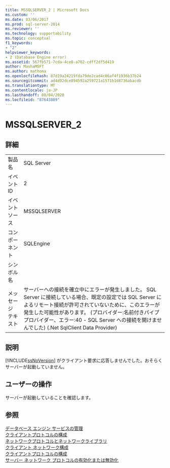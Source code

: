 ```yaml
---
title: MSSQLSERVER_2 | Microsoft Docs
ms.custom: ''
ms.date: 03/06/2017
ms.prod: sql-server-2014
ms.reviewer: ''
ms.technology: supportability
ms.topic: conceptual
f1_keywords:
- "2"
helpviewer_keywords:
- 2 (Database Engine error)
ms.assetid: 567fb571-7cda-4ce8-a702-cdff2df5d419
author: MashaMSFT
ms.author: mathoma
ms.openlocfilehash: 87d19a24219fda79de2cad4c06af4f1936b37b24
ms.sourcegitcommit: ad4d92dce894592a259721a1571b1d8736abacdb
ms.translationtype: MT
ms.contentlocale: ja-JP
ms.lasthandoff: 08/04/2020
ms.locfileid: "87643889"
---
```

# <a name="mssqlserver_2"></a>MSSQLSERVER_2
    
## <a name="details"></a>詳細  
  
|||  
|-|-|  
|製品名|SQL Server|  
|イベント ID|2|  
|イベント ソース|MSSQLSERVER|  
|コンポーネント|SQLEngine|  
|シンボル名||  
|メッセージ テキスト|サーバーへの接続を確立中にエラーが発生しました。  SQL Server に接続している場合、既定の設定では SQL Server によるリモート接続が許可されていないために、このエラーが発生した可能性があります。 (プロバイダー:名前付きパイプ プロバイダー、エラー:40 - SQL Server への接続を開けませんでした) (.Net SqlClient Data Provider)|  
  
## <a name="explanation"></a>説明  
 [!INCLUDE[ssNoVersion](../../includes/ssnoversion-md.md)] がクライアント要求に応答しませんでした。おそらくサーバーが起動していません。  
  
## <a name="user-action"></a>ユーザーの操作  
 サーバーが起動していることを確認します。  
  
## <a name="see-also"></a>参照  
 [データベース エンジン サービスの管理](../../database-engine/configure-windows/manage-the-database-engine-services.md)   
 [クライアントプロトコルの構成](../../database-engine/configure-windows/configure-client-protocols.md)   
 [ネットワークプロトコルとネットワークライブラリ](../../sql-server/install/network-protocols-and-network-libraries.md)   
 [クライアント ネットワーク構成](../../database-engine/configure-windows/client-network-configuration.md)   
 [クライアントプロトコルの構成](../../database-engine/configure-windows/configure-client-protocols.md)   
 [サーバー ネットワーク プロトコルの有効化または無効化](../../database-engine/configure-windows/enable-or-disable-a-server-network-protocol.md)  
  
  
